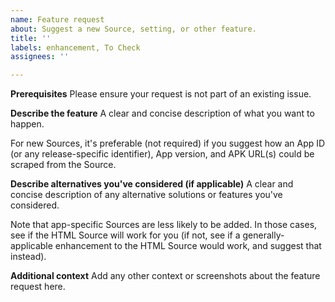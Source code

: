 ```yaml
---
name: Feature request
about: Suggest a new Source, setting, or other feature.
title: ''
labels: enhancement, To Check
assignees: ''

---
```


**Prerequisites**
Please ensure your request is not part of an existing issue.

**Describe the feature**
A clear and concise description of what you want to happen.

For new Sources, it's preferable (not required) if you suggest how an App ID (or any release-specific identifier), App version, and APK URL(s) could be scraped from the Source.

**Describe alternatives you've considered (if applicable)**
A clear and concise description of any alternative solutions or features you've considered.

Note that app-specific Sources are less likely to be added. In those cases, see if the HTML Source will work for you (if not, see if a generally-applicable enhancement to the HTML Source would work, and suggest that instead).

**Additional context**
Add any other context or screenshots about the feature request here.

